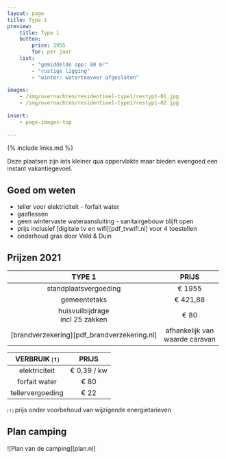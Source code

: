 ```yaml
---
layout: page
title: Type 1
preview: 
    title: Type 1
    button:
        price: 1955
        for: per jaar
    list:
        - "gemiddelde opp: 80 m²"
        - "rustige ligging"
        - "winter: watertoevoer afgesloten"
               
images:
    - /img/overnachten/residentieel-type1/restyp1-01.jpg
    - /img/overnachten/residentieel-type1/restyp1-02.jpg
    
insert:
    - page-images-top
    
---
```


{% include links.md %}

Deze plaatsen zijn iets kleiner qua oppervlakte maar bieden evengoed een instant vakantiegevoel. 


## Goed om weten

- teller voor elektriciteit - forfait water
- gasflessen
- geen wintervaste wateraansluiting - sanitairgebouw blijft open
- prijs inclusief [digitale tv en wifi][pdf_tvwifi.nl] voor 4 toestellen 
- onderhoud gras door Veld & Duin


## Prijzen 2021

TYPE 1                                         |PRIJS                               |
:---------------------------------------------:|:----------------------------------:|
standplaatsvergoeding                          | € 1955   
gemeentetaks                                   | € 421,88 
huisvuilbijdrage<br>incl 25 zakken<br>         | € 80   
 [brandverzekering][pdf_brandverzekering.nl]   | afhankelijk van <br>waarde caravan

VERBRUIK ⑴           |PRIJS          |
:--------------------:|:-------------:|
elektriciteit         | € 0,39 / kw        
forfait water         | € 80
tellervergoeding      | € 22

⑴ prijs onder voorbehoud van wijzigende energietarieven

## Plan camping

![Plan van de camping][plan.nl]

